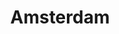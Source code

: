 ---
layout: citytemp
title: Amsterdam
header: Amsterdam

images:
- slideimg: img/slideAmsterdam1.jpg
  slidehead: Vibrant
  slidetext: Bustling nightlife, lively festivals, colorful markets, diverse culture, thriving art scene, energetic atmosphere.

- slideimg: img/slideAmsterdam2.jpg
  slidehead: Historic
  slidetext: Anne Frank House, 17th-century Golden Age, grand museums, centuries-old buildings, rich maritime history, Rembrandt’s legacy.

- slideimg: img/slideAmsterdam3.jpg
  slidehead: Picturesque
  slidetext: Iconic canals, narrow houses, cobblestone streets, flower markets, charming bridges, serene boat rides.


text:
- header: Overview
  body: Amsterdam, the capital of the Netherlands, is renowned for its historic canals, artistic heritage, and vibrant culture. Founded in the 12th century as a fishing village, it grew into one of Europe’s major trading hubs during the Dutch Golden Age. The city is famous for landmarks like the Anne Frank House, Van Gogh Museum, and the Rijksmuseum. With picturesque streets, a network of cycling paths, and an open-minded atmosphere, Amsterdam attracts millions of visitors each year. Its blend of historic charm and modern innovation makes it a dynamic hub for art, culture, and business.

- header: Things to do!
  body: Amsterdam offers a variety of attractions for all types of visitors. Explore the iconic canal cruises, which provide a scenic view of the city's charming waterways. Visit world-class museums like the Rijksmuseum, Van Gogh Museum, and the poignant Anne Frank House. Take a stroll or bike through the beautiful Vondelpark. Discover the Jordaan district for its narrow streets, art galleries, and cozy cafés. For nightlife, explore the lively Leidseplein or Rembrandtplein. The Albert Cuyp Market is great for local food and shopping, while the Heineken Experience offers a fun tour of the city's brewing heritage.

- header: Best Time For Amsterdam!
  body: The ideal time to visit Amsterdam is between April and May or September and November, just before or after the busy summer tourist season. During these months, you'll encounter fewer crowds, enjoy relatively mild weather (though the city's climate can be unpredictable), and experience Amsterdam in a more relaxed, authentic way, as the locals do. However, if you're looking for budget-friendly deals and don't mind colder temperatures ranging from the 30s to 40s (°F), a winter trip could be a great option.
  img: img/tempAmsterdam.jpg




hotell:
  - img: img/amsterdamhtl1.jpg
    hotellh: De L'Europe Amsterdam
    hotellt: "A place for those who appreciate authenticity and luxurious hospitality, and are eager to embrace Amsterdam’s rich heritage in the most elegant way since 1896."
    link: https://www.deleurope.com/

  - img: img/amsterdamhtl2.jpg
    hotellh: Conservatorium Hotel
    hotellt: "In a captivating setting, where vibrant elegance meets cultural richness, discover a location like no other. The city’s crown jewels – the Van Gogh Museum, the Royal Concert Hall, Rijksmuseum, Vondelpark, and Amsterdam’s most indulgent shopping – are just steps away. Adjacent to the cultural epicentre of the Museum Quarter, the regal Conservatorium hotel seamlessly blends the charm of the past with the allure of the present, as it continues to be crowned as the Netherlands’ number one luxury hotel."
    link: https://www.conservatoriumhotel.com/?utm_medium=referral&utm_source=tripadvisor&utm_campaign=business_advantage_home

  - img: img/amsterdamhtl3.jpg
    hotellh: Sofitel Legend The Grand Amsterdam
    hotellt: "Welcome at Sofitel Legend The Grand Amsterdam! Located between two historical canals in the heart of the city, The Grand boasts a rich history. From a 15th-century convent to royal lodgings to Dutch admiralty headquarters to the city hall of Amsterdam. The Grand offers five-star luxury in a unique ‘Amsterdam’ ambiance, furnished with French elegance and grandeur."
    link: https://www.sofitel-legend-thegrand.com/

hooh:
  - img: img/amsterdamhtl1.jpg
    headdd: De L'Europe Amsterdam
    txt: "A place for those who appreciate authenticity and luxurious hospitality, and are eager to embrace Amsterdam’s rich heritage in the most elegant way since 1896."
    linko: https://www.deleurope.com/
  - img: img/amsterdamhtl2.jpg
    headdd: Conservatorium Hotel
    txt: "In a captivating setting, where vibrant elegance meets cultural richness, discover a location like no other. The city’s crown jewels – the Van Gogh Museum, the Royal Concert Hall, Rijksmuseum, Vondelpark, and Amsterdam’s most indulgent shopping – are just steps away. Adjacent to the cultural epicentre of the Museum Quarter, the regal Conservatorium hotel seamlessly blends the charm of the past with the allure of the present, as it continues to be crowned as the Netherlands’ number one luxury hotel."
    linko: https://www.conservatoriumhotel.com/?utm_medium=referral&utm_source=tripadvisor&utm_campaign=business_advantage_home
  - img: img/amsterdamhtl3.jpg
    headdd:  Sofitel Legend The Grand Amsterdam
    txt: "Welcome at Sofitel Legend The Grand Amsterdam! Located between two historical canals in the heart of the city, The Grand boasts a rich history. From a 15th-century convent to royal lodgings to Dutch admiralty headquarters to the city hall of Amsterdam. The Grand offers five-star luxury in a unique ‘Amsterdam’ ambiance, furnished with French elegance and grandeur."
    linko: https://www.sofitel-legend-thegrand.com/
    

---